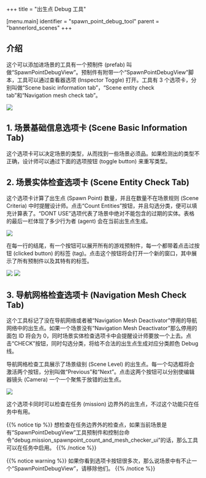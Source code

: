 +++
title = "出生点 Debug 工具"

[menu.main]
identifier = "spawn_point_debug_tool"
parent = "bannerlord_scenes"
+++

## 介绍

这个可以添加进场景的工具有一个预制件 (prefab) 叫做“SpawnPointDebugView”。预制件有附带一个“SpawnPointDebugView”脚本，工具可以通过查看器选项 (Inspector Toggle) 打开。工具有 3 个选项卡，分别叫做“Scene basic information tab”，“Scene entity check tab”和“Navigation mesh check tab”。

![](/img/spawn_point_debug_tool/tooldocument1.PNG)

## 1. 场景基础信息选项卡 (Scene Basic Information Tab)

这个选项卡可以决定场景的类型，从而找到一些场景必须品。如果检测出的类型不正确，设计师可以通过下面的选项按钮 (toggle button) 来重写类型。

## 2. 场景实体检查选项卡 (Scene Entity Check Tab)

这个选项卡计算了出生点 (Spawn Point) 数量，并且在数量不在场景规则 (Scene Criteria) 中时提醒设计师。点击“Count Entities”按钮，并且勾选分类，便可以填充计算表了。“DONT USE”选项代表了场景中绝对不能包含的过期的实体。表格的最后一栏体现了多少行为者 (agent) 会在当前出生点生成。

![](/img/spawn_point_debug_tool/tooldocument2.PNG)

在每一行的结尾，有一个按钮可以展开所有的游戏预制件，每一个都带着点击过按钮 (clicked button) 的标签 (tag)。点击这个按钮将会打开一个新的窗口，其中展示了所有预制件以及其特有的标签。

![](/img/spawn_point_debug_tool/tooldocument4.PNG)
![](/img/spawn_point_debug_tool/tooldocument5.PNG)

## 3. 导航网格检查选项卡 (Navigation Mesh Check Tab)

这个工具标记了没在导航网络或者被“Navigation Mesh Deactivator”停用的导航网络中的出生点。如果一个场景没有“Navigation Mesh Deactivator”那么停用的面包 ID 将会为 0，同时场景实体检查选项卡中会提醒设计师要放一个上去。点击“CHECK”按钮，同时勾选分类，将给不合法的出生点生成对应分类颜色 Debug 线。

导航网格检查工具展示了场景级别 (Scene Level) 的出生点。每一个勾选框将会激活两个按钮，分别叫做“Previous”和“Next”。点击这两个按钮可以分别使编辑器镜头 (Camera) 一个一个聚焦于放错的出生点。

![](/img/spawn_point_debug_tool/tooldocument6.PNG)

这个选项卡同时可以检查在任务 (mission) 边界外的出生点，不过这个功能只在任务中有用。

{{% notice tip %}}
想检查在任务边界外的检查点，如果当前场景是有“SpawnPointDebugView”工具预制件和控制台命令“debug.mission_spawnpoint_count_and_mesh_checker_ui”的话，那么工具可以在任务中启用。
{{% /notice %}}

{{% notice warning %}}
如果你看到选项卡按钮很多次，那么说场景中有不止一个“SpawnPointDebugView”，请移除他们。
{{% /notice %}}




